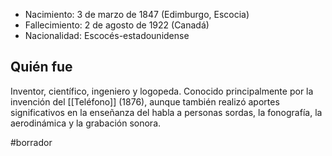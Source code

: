 
- Nacimiento: 3 de marzo de 1847 (Edimburgo, Escocia)
- Fallecimiento: 2 de agosto de 1922 (Canadá)
- Nacionalidad: Escocés-estadounidense

## Quién fue

Inventor, científico, ingeniero y logopeda. Conocido principalmente por la invención del [[Teléfono]] (1876), aunque también realizó aportes significativos en la enseñanza del habla a personas sordas, la fonografía, la aerodinámica y la grabación sonora.




#borrador 